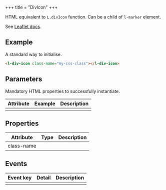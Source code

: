 +++
title = "DivIcon"
+++

HTML equivalent to `L.divIcon` function.
Can be a child of `l-marker` element.

See [Leaflet docs](https://leafletjs.com/reference.html#divicon).

## Example

A standard way to initialise.

```html
<l-div-icon class-name="my-css-class"></l-div-icon>
```

<style>
  .example-div-icon {
    background-color: hotpink;
    transform: scale(4, 0.5);
  }
</style>

<l-map zoom="13" center="[51.5,-0.09]">
  <l-tile-layer
    url-template="https://{s}.basemaps.cartocdn.com/rastertiles/voyager/{z}/{x}/{y}{r}.png"
  ></l-tile-layer>
  <l-marker lat-lng="[51.5, -0.09]">
    <l-div-icon
      id="example-icon"
      class-name="example-div-icon"
    ></l-div-icon>
  </l-marker>
</l-map>

## Parameters

Mandatory HTML properties to successfully instantiate.

| Attribute | Example | Description |
| --        | --      | --          |
|           |         |             |

## Properties

| Attribute  | Type    | Description |
| --         | --      | --          |
| class-name |         |             |

## Events

| Event key | Detail  | Description |
| --        | --      | --          |
|           |         |             |



